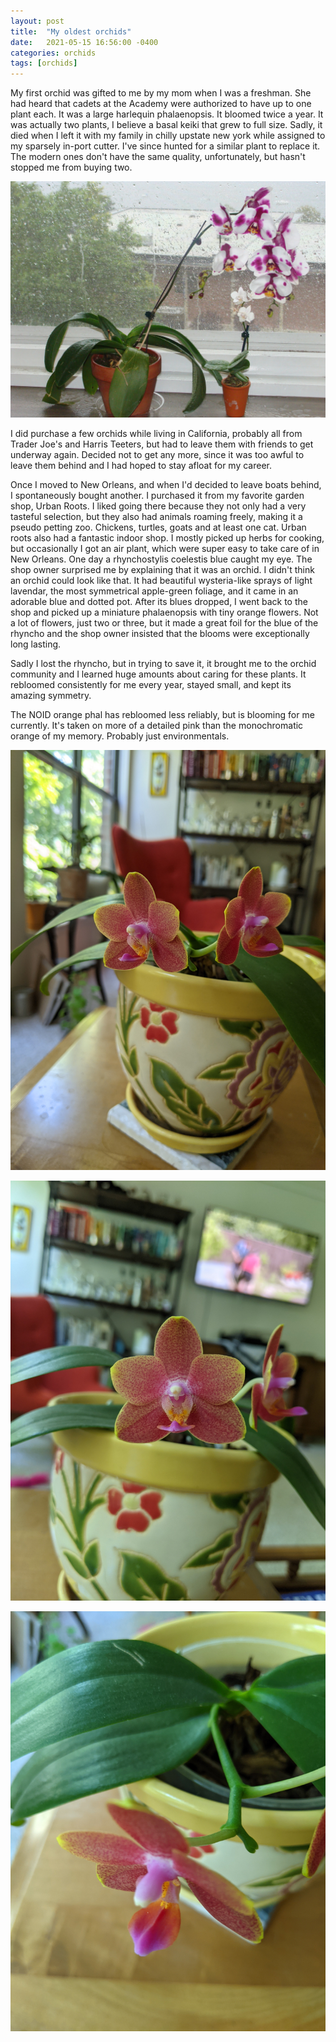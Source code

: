 ```yaml
---
layout: post
title:  "My oldest orchids"
date:   2021-05-15 16:56:00 -0400
categories: orchids
tags: [orchids]
---
```


My first orchid was gifted to me by my mom when I was a freshman. She had heard that cadets at the Academy were authorized to have up to one plant each. It was a large harlequin phalaenopsis. It bloomed twice a year. It was actually two plants, I believe a basal keiki that grew to full size. Sadly, it died when I left it with my family in chilly upstate new york while assigned to my sparsely in-port cutter. I've since hunted for a similar plant to replace it. The modern ones don't have the same quality, unfortunately, but hasn't stopped me from buying two.

![Harlequin Phal - August, 2009](/photos/20090829_Harlequin_phal.jpg)

I did purchase a few orchids while living in California, probably all from Trader Joe's and Harris Teeters, but had to leave them with friends to get underway again. Decided not to get any more, since it was too awful to leave them behind and I had hoped to stay afloat for my career.

Once I moved to New Orleans, and when I'd decided to leave boats behind, I spontaneously bought another. I purchased it from my favorite garden shop, Urban Roots. I liked going there because they not only had a very tasteful selection, but they also had animals roaming freely, making it a pseudo petting zoo. Chickens, turtles, goats and at least one cat. Urban roots also had a fantastic indoor shop. I mostly picked up herbs for cooking, but occasionally I got an air plant, which were super easy to take care of in New Orleans. One day a rhynchostylis coelestis blue caught my eye. The shop owner surprised me by explaining that it was an orchid. I didn't think an orchid could look like that. It had beautiful wysteria-like sprays of light lavendar, the most symmetrical apple-green foliage, and it came in an adorable blue and dotted pot. After its blues dropped, I went back to the shop and picked up a miniature phalaenopsis with tiny orange flowers. Not a lot of flowers, just two or three, but it made a great foil for the blue of the rhyncho and the shop owner insisted that the blooms were exceptionally long lasting.

Sadly I lost the rhyncho, but in trying to save it, it brought me to the orchid community and I learned huge amounts about caring for these plants. It rebloomed consistently for me every year, stayed small, and kept its amazing symmetry.

The NOID orange phal has rebloomed less reliably, but is blooming for me currently. It's taken on more of a detailed pink than the monochromatic orange of my memory. Probably just environmentals.

![NOID Orange Phal](/photos/20210515_Orange_phal.jpg)

![NOID Orange Phal](/photos/20210515_Orange_phal_close.jpg)

![NOID Orange Phal](/photos/20210515_Orange_phal_tongue.jpg)

